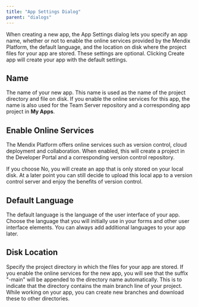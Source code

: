 ```yaml
---
title: "App Settings Dialog"
parent: "dialogs"
---
```

When creating a new app, the App Settings dialog lets you specify an app name, whether or not to enable the online services provided by the Mendix Platform, the default language, and the location on disk where the project files for your app are stored. These settings are optional. Clicking Create app will create your app with the default settings.

## Name

The name of your new app. This name is used as the name of the project directory and file on disk. If you enable the online services for this app, the name is also used for the Team Server repository and a corresponding app project in **My Apps**.

## Enable Online Services

The Mendix Platform offers online services such as version control, cloud deployment and collaboration. When enabled, this will create a project in the Developer Portal and a corresponding version control repository.

If you choose No, you will create an app that is only stored on your local disk. At a later point you can still decide to upload this local app to a version control server and enjoy the benefits of version control.

## Default Language

The default language is the language of the user interface of your app. Choose the language that you will initially use in your forms and other user interface elements. You can always add additional languages to your app later.

## Disk Location

Specify the project directory in which the files for your app are stored. If you enable the online services for the new app, you will see that the suffix "-main" will be appended to the directory name automatically. This is to indicate that the directory contains the main branch line of your project. While working on your app, you can create new branches and download these to other directories.
